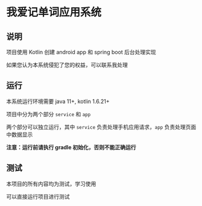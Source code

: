 # 我爱记单词应用系统

## 说明

项目使用 Kotlin 创建 android app 和 spring boot 后台处理实现

如果您认为本系统侵犯了您的权益，可以联系我处理

## 运行

本系统运行环境需要 java 11+, kotlin 1.6.21+

项目中分为两个部分 `service` 和 `app`

两个部分可以独立运行，其中 `service` 负责处理手机应用请求，`app` 负责处理页面中数据显示

**注意：运行前请执行 gradle 初始化，否则不能正确运行**

## 测试

本项目的所有内容均为测试，学习使用

可以直接运行项目进行测试

